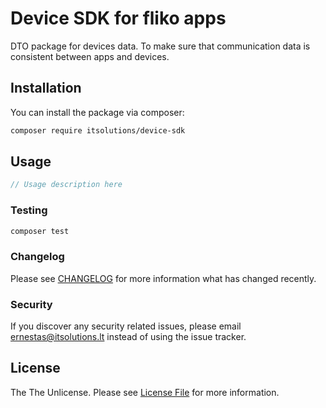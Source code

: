 # Device SDK for fliko apps

DTO package for devices data. To make sure that communication data is consistent between apps and devices.

## Installation

You can install the package via composer:

```bash
composer require itsolutions/device-sdk
```

## Usage

```php
// Usage description here
```

### Testing

```bash
composer test
```

### Changelog

Please see [CHANGELOG](CHANGELOG.md) for more information what has changed recently.


### Security

If you discover any security related issues, please email ernestas@itsolutions.lt instead of using the issue tracker.

## License

The The Unlicense. Please see [License File](LICENSE.md) for more information.

